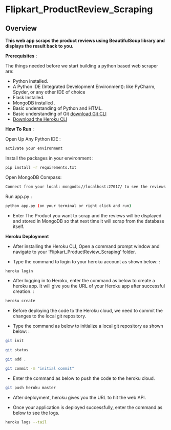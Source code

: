 # Flipkart_ProductReview_Scraping

## Overview

__This web app scraps the product reviews using BeautifulSoup library and displays the result back to you.__


__Prerequisites__ :

The things needed before we start building a python based web scraper are:
* Python installed.
*	A Python IDE (Integrated Development Environment): like PyCharm, Spyder, or any other IDE of choice 
*	Flask Installed. 
*	MongoDB installed .
*	Basic understanding of Python and HTML.
*	Basic understanding of Git [download Git CLI](https://gitforwindows.org/)
* [Download the Heroku CLI](https://devcenter.heroku.com/articles/heroku-cli#download-and-install)

__How To Run__ :

Open Up Any Python IDE :
```bash
activate your environment 
```
Install the packages in your environment :
```bash
pip install -r requirements.txt
```
Open MongoDB Compass:
```bash
Connect from your local: mongodb://localhost:27017/ to see the reviews you have scrapped (after scraping)
```

Run app.py :
```bash
python app.py (on your terminal or right click and run)
```
- Enter The Product you want to scrap and the reviews will be displayed and stored in MongoDB so that next time it will scrap from the database itself.

**Heroku Deployment**

- After installing the Heroku CLI, Open a command prompt window and navigate to your ‘Flipkart_ProductReview_Scraping’ folder.

- Type the command to login to your heroku account as shown   below: :
```bash
heroku login
```

- After logging in to Heroku, enter the command as below to create a heroku app. It will give you the URL of your Heroku app after successful creation. :
```bash
heroku create 
```
- Before deploying the code to the Heroku cloud, we need to commit the changes to the local git repository.

- Type the command as below to initialize a local git repository  as shown below: :
```bash
git init 
```

```bash
git status
```

```bash
git add .
```

```bash
git commit -m "initial commit" 
```

- Enter the command as below to push the code to the heroku cloud.
```bash
git push heroku master
```
- After deployment, heroku gives you the URL to hit the web API. 

-	Once your application is deployed successfully, enter the command as below to see the logs.
```bash
heroku logs --tail
```
